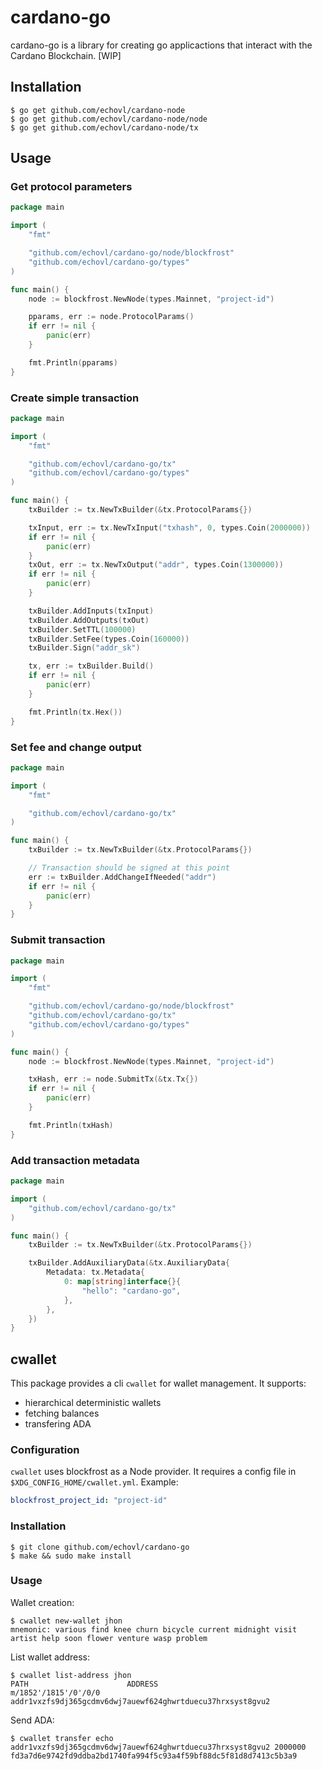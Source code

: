 # cardano-go

cardano-go is a library for creating go applicactions that interact with the Cardano Blockchain. [WIP]

## Installation

```
$ go get github.com/echovl/cardano-node
$ go get github.com/echovl/cardano-node/node
$ go get github.com/echovl/cardano-node/tx
```

## Usage

### Get protocol parameters

```go
package main

import (
	"fmt"

	"github.com/echovl/cardano-go/node/blockfrost"
	"github.com/echovl/cardano-go/types"
)

func main() {
	node := blockfrost.NewNode(types.Mainnet, "project-id")

	pparams, err := node.ProtocolParams()
	if err != nil {
		panic(err)
	}

	fmt.Println(pparams)
}
```

### Create simple transaction

```go
package main

import (
	"fmt"

	"github.com/echovl/cardano-go/tx"
	"github.com/echovl/cardano-go/types"
)

func main() {
	txBuilder := tx.NewTxBuilder(&tx.ProtocolParams{})

	txInput, err := tx.NewTxInput("txhash", 0, types.Coin(2000000))
	if err != nil {
		panic(err)
	}
	txOut, err := tx.NewTxOutput("addr", types.Coin(1300000))
	if err != nil {
		panic(err)
	}

	txBuilder.AddInputs(txInput)
	txBuilder.AddOutputs(txOut)
	txBuilder.SetTTL(100000)
	txBuilder.SetFee(types.Coin(160000))
	txBuilder.Sign("addr_sk")

	tx, err := txBuilder.Build()
	if err != nil {
		panic(err)
	}

	fmt.Println(tx.Hex())
}
```

### Set fee and change output

```go
package main

import (
	"fmt"

	"github.com/echovl/cardano-go/tx"
)

func main() {
	txBuilder := tx.NewTxBuilder(&tx.ProtocolParams{})

	// Transaction should be signed at this point
	err := txBuilder.AddChangeIfNeeded("addr")
	if err != nil {
		panic(err)
	}
}
```

### Submit transaction

```go
package main

import (
	"fmt"

	"github.com/echovl/cardano-go/node/blockfrost"
	"github.com/echovl/cardano-go/tx"
	"github.com/echovl/cardano-go/types"
)

func main() {
	node := blockfrost.NewNode(types.Mainnet, "project-id")

	txHash, err := node.SubmitTx(&tx.Tx{})
	if err != nil {
		panic(err)
	}

	fmt.Println(txHash)
}
```

### Add transaction metadata

```go
package main

import (
	"github.com/echovl/cardano-go/tx"
)

func main() {
	txBuilder := tx.NewTxBuilder(&tx.ProtocolParams{})

	txBuilder.AddAuxiliaryData(&tx.AuxiliaryData{
		Metadata: tx.Metadata{
			0: map[string]interface{}{
				"hello": "cardano-go",
			},
		},
	})
}
```

## cwallet

This package provides a cli `cwallet` for wallet management. It supports:

- hierarchical deterministic wallets
- fetching balances
- transfering ADA

### Configuration

`cwallet` uses blockfrost as a Node provider. It requires a config file in `$XDG_CONFIG_HOME/cwallet.yml`.
Example:

```yaml
blockfrost_project_id: "project-id"
```

### Installation

```
$ git clone github.com/echovl/cardano-go
$ make && sudo make install
```

### Usage

Wallet creation:

```
$ cwallet new-wallet jhon
mnemonic: various find knee churn bicycle current midnight visit artist help soon flower venture wasp problem
```

List wallet address:

```
$ cwallet list-address jhon
PATH                      ADDRESS
m/1852'/1815'/0'/0/0      addr1vxzfs9dj365gcdmv6dwj7auewf624ghwrtduecu37hrxsyst8gvu2
```

Send ADA:

```
$ cwallet transfer echo addr1vxzfs9dj365gcdmv6dwj7auewf624ghwrtduecu37hrxsyst8gvu2 2000000
fd3a7d6e9742fd9ddba2bd1740fa994f5c93a4f59bf88dc5f81d8d7413c5b3a9
```
